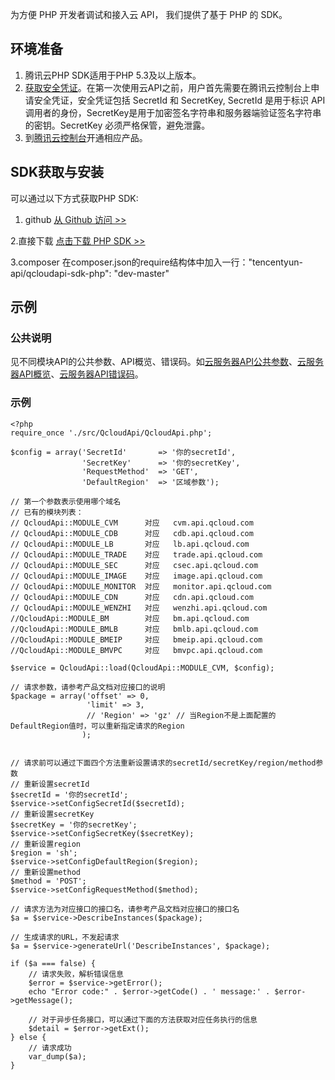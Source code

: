 为方便 PHP 开发者调试和接入云 API， 我们提供了基于 PHP 的 SDK。

## 环境准备

1. 腾讯云PHP SDK适用于PHP 5.3及以上版本。
2. [获取安全凭证](https://console.cloud.tencent.com/capi)。在第一次使用云API之前，用户首先需要在腾讯云控制台上申请安全凭证，安全凭证包括 SecretId 和 SecretKey, SecretId 是用于标识 API 调用者的身份，SecretKey是用于加密签名字符串和服务器端验证签名字符串的密钥。SecretKey 必须严格保管，避免泄露。
3. 到[腾讯云控制台](https://console.cloud.tencent.com/)开通相应产品。

## SDK获取与安装

可以通过以下方式获取PHP SDK:

1. github
[从 Github 访问 >>](https://github.com/QcloudApi/qcloudapi-sdk-php)

2.直接下载
[点击下载 PHP SDK >>](https://mc.qcloudimg.com/static/archive/cd1857b4d9a9aeb0179e72a59f235c41/qcloudapi-sdk-php-master.zip)

3.composer
在composer.json的require结构体中加入一行："tencentyun-api/qcloudapi-sdk-php": "dev-master"



## 示例

### 公共说明
见不同模块API的公共参数、API概览、错误码。如[云服务器API公共参数](http://cloud.tencent.com/document/api/213/6976)、[云服务器API概览](http://cloud.tencent.com/doc/api/229/API%E6%A6%82%E8%A7%88)、[云服务器API错误码](http://cloud.tencent.com/doc/api/229/%E9%94%99%E8%AF%AF%E7%A0%81)。



### 示例

```
<?php
require_once './src/QcloudApi/QcloudApi.php';

$config = array('SecretId'       => '你的secretId',
                'SecretKey'      => '你的secretKey',
                'RequestMethod'  => 'GET',
                'DefaultRegion'  => '区域参数');

// 第一个参数表示使用哪个域名
// 已有的模块列表：
// QcloudApi::MODULE_CVM      对应   cvm.api.qcloud.com
// QcloudApi::MODULE_CDB      对应   cdb.api.qcloud.com
// QcloudApi::MODULE_LB       对应   lb.api.qcloud.com
// QcloudApi::MODULE_TRADE    对应   trade.api.qcloud.com
// QcloudApi::MODULE_SEC      对应   csec.api.qcloud.com
// QcloudApi::MODULE_IMAGE    对应   image.api.qcloud.com
// QcloudApi::MODULE_MONITOR  对应   monitor.api.qcloud.com
// QcloudApi::MODULE_CDN      对应   cdn.api.qcloud.com
// QcloudApi::MODULE_WENZHI   对应   wenzhi.api.qcloud.com
//QcloudApi::MODULE_BM        对应   bm.api.qcloud.com
//QcloudApi::MODULE_BMLB      对应   bmlb.api.qcloud.com
//QcloudApi::MODULE_BMEIP     对应   bmeip.api.qcloud.com
//QcloudApi::MODULE_BMVPC     对应   bmvpc.api.qcloud.com

$service = QcloudApi::load(QcloudApi::MODULE_CVM, $config);

// 请求参数，请参考产品文档对应接口的说明
$package = array('offset' => 0,
                 'limit' => 3,
                 // 'Region' => 'gz' // 当Region不是上面配置的DefaultRegion值时，可以重新指定请求的Region
                );


// 请求前可以通过下面四个方法重新设置请求的secretId/secretKey/region/method参数
// 重新设置secretId
$secretId = '你的secretId';
$service->setConfigSecretId($secretId);
// 重新设置secretKey
$secretKey = '你的secretKey';
$service->setConfigSecretKey($secretKey);
// 重新设置region
$region = 'sh';
$service->setConfigDefaultRegion($region);
// 重新设置method
$method = 'POST';
$service->setConfigRequestMethod($method);

// 请求方法为对应接口的接口名，请参考产品文档对应接口的接口名
$a = $service->DescribeInstances($package);

// 生成请求的URL，不发起请求
$a = $service->generateUrl('DescribeInstances', $package);

if ($a === false) {
    // 请求失败，解析错误信息
    $error = $service->getError();
    echo "Error code:" . $error->getCode() . ' message:' . $error->getMessage();

    // 对于异步任务接口，可以通过下面的方法获取对应任务执行的信息
    $detail = $error->getExt();
} else {
    // 请求成功
    var_dump($a);
}
```

